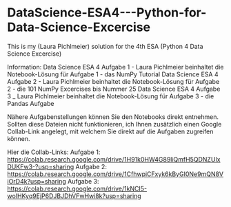 # DataScience-ESA4---Python-for-Data-Science-Excercise
This is my (Laura Pichlmeier) solution for the 4th ESA (Python 4 Data Science Excercise)

Information: 
Data Science ESA 4 Aufgabe 1 - Laura Pichlmeier beinhaltet die Notebook-Lösung für Aufgabe 1 - das NumPy Tutorial
Data Science ESA 4 Aufgabe 2 - Laura Pichlmeier beinhaltet die Notebook-Lösung für Aufgabe 2 - die 101 NumPy Excercises bis Nummer 25
Data Science ESA 4 Aufgabe 3 _ Laura Pichlmeier beinhaltet die Notebook-Lösung für Aufgabe 3 - die Pandas Aufgabe

Nähere Aufgabenstellungen können Sie den Notebooks direkt entnehmen. 
Sollten diese Dateien nicht funktionieren, ich Ihnen zusätzlich einen Google Collab-Link angelegt, mit welchem Sie direkt auf die Aufgaben zugreifen können.

Hier die Collab-Links:
Aufgabe 1: https://colab.research.google.com/drive/1H91k0HW4G89liQmfH5QDNZUIxDUKFw3-?usp=sharing
Aufgabe 2: https://colab.research.google.com/drive/1CfhwpiCFxyk6kByGI0Ne9mQN8ViOrD4k?usp=sharing
Aufgabe 3: https://colab.research.google.com/drive/1kNCI5-woIHKyq9EjP6DJBJDhVFwHwi8k?usp=sharing
